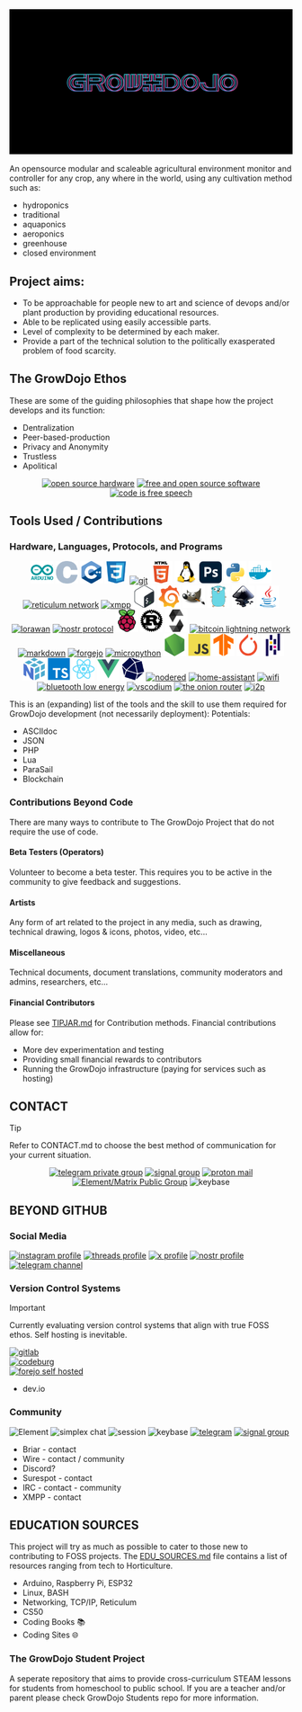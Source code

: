 <img src="https://github.com/RhizoSphere/GrowDojo/blob/seed01-1/img/growdojoheader-alpha-one.jpg" />
<!--- readme.md version 1.2.3
File contributors:
• @Rhizosphere
ToDo:
- Add Mastodon address
- Add steemit and Odysee 
- Create and add more community links
- Writeup CONTACT.md and header
- Upload PGP key
- Create centralized to-do for all docs work
- diagrams 
- litepaper
- whitepaper
- gitbook link
- DIP & DIP-Ideas
- Data storage over distributed networks
- Environment monitor network
- GrowDojo Stack Explained
- GLOSSARY.md
--->

An opensource modular and scaleable agricultural environment monitor and controller for any crop, any where in the world, using any cultivation method such as:
  - hydroponics
  - traditional
  - aquaponics
  - aeroponics
  - greenhouse
  - closed environment
## Project aims: 
- To be approachable for people new to art and science of devops and/or plant production by providing educational resources.
- Able to be replicated using easily accessible parts.
- Level of complexity to be determined by each maker.
- Provide a part of the technical solution to the politically exasperated problem of food scarcity.

## The GrowDojo Ethos
These are some of the guiding philosophies that shape how the project develops and its function:
- Dentralization
- Peer-based-production
- Privacy and Anonymity
- Trustless 
- Apolitical
<p align="center">
<a href="https://oshwa.org/">
<img src="https://upload.wikimedia.org/wikipedia/commons/f/fd/Open-source-hardware-logo.svg" alt="open source hardware" height="100" width="95" /></a> 
<a href="https://freeopensourcesoftware.org//index.php/Main_Page"> <img src="https://upload.wikimedia.org/wikipedia/commons/3/31/Free_and_open-source_software_logo_%282009%29.svg" alt="free and open source software" height="100" width="100" /></a> 
<a href="https://codeisfreespeech.com/">
<img src="https://www.codeisfreespeech.com/cfs-banner.jpg" alt="code is free speech" /></a>
</p>

## Tools Used / Contributions 
<!-- to split into sections of their own
### Hardware
<p align="center">


### Systems
<p align="center">


### Languages In Use / To Be Used
<p align="center">


### Languages To Be Explored
<p align="center">


### Protocols
<p align="center">


### Software (recommended)
<p align="center">

--> 
### Hardware, Languages, Protocols, and Programs
<p align="center"> 
<a href="https://www.arduino.cc/" target="arduino"> <img src="https://github.com/devicons/devicon/blob/master/icons/arduino/arduino-original-wordmark.svg" alt="arduino" width="40" height="40"/></a> <a href="https://www.cprogramming.com/" target="_blank"> <img src="https://github.com/devicons/devicon/blob/master/icons/c/c-original.svg" alt="c" width="40" height="40"/></a> <a href="https://www.w3schools.com/cpp/" target="_blank"> <img src="https://github.com/devicons/devicon/blob/master/icons/cplusplus/cplusplus-original.svg" alt="cplusplus" width="40" height="40"/></a> <a href="https://www.w3schools.com/css/" target="_blank"> <img src="https://github.com/devicons/devicon/blob/master/icons/css3/css3-original.svg" alt="css3" width="40" height="40"/></a> <a href="https://git-scm.com/" target="_blank"> <img src="https://www.vectorlogo.zone/logos/git-scm/git-scm-icon.svg" alt="git" width="40" height="40"/></a> <a href="https://www.w3.org/html/" target="_blank"> <img src="https://github.com/devicons/devicon/blob/master/icons/html5/html5-original-wordmark.svg" alt="html5" width="40" height="40"/></a> <a href="https://www.linux.org/" target="_blank"> <img src="https://github.com/devicons/devicon/blob/master/icons/linux/linux-original.svg" alt="linux" width="40" height="40"/></a> <a href="https://www.photoshop.com/en" target="_blank"> <img src="https://github.com/devicons/devicon/blob/master/icons/photoshop/photoshop-plain.svg" alt="photoshop" width="40" height="40"/></a> <a href="https://www.python.org" target="_blank"> <img src="https://github.com/devicons/devicon/blob/master/icons/python/python-original.svg" alt="python" width="40" height="40"/></a> <a href="https://www.docker.com/" target="_blank"> <img src="https://github.com/devicons/devicon/blob/master/icons/docker/docker-plain.svg" alt="docker" width="40" height="40"/></a> <a href="https://reticulum.network/"> <img src="https://raw.githubusercontent.com/markqvist/Reticulum/master/docs/source/graphics/rns_logo_512.png" alt="reticulum network" width="40" height="40"/></a> <a href="https://xmpp.org/"> <img src="https://upload.wikimedia.org/wikipedia/commons/9/95/XMPP_logo.svg" alt="xmpp" width="40" height="40"/></a> <a href="https://www.gnu.org/software/bash/manual/bash.html"> <img src="https://github.com/devicons/devicon/blob/master/icons/bash/bash-original.svg" alt="bash" width="40" height="40"/></a> <a href="https://grafana.com/"> <img src="https://github.com/devicons/devicon/blob/master/icons/grafana/grafana-original.svg" alt="grafana" width="40" height="40"/></a> <a href="https://www.gimp.org/"> <img src="https://raw.githubusercontent.com/devicons/devicon/refs/heads/master/icons/gimp/gimp-original.svg" alt="GIMPshop" width="40" height="40"/></a> <a href="https://go.dev/"> <img src="https://github.com/devicons/devicon/blob/master/icons/go/go-original.svg" alt="go lang" width="40" height="40"/></a> <a href="https://inkscape.org/"> <img src="https://github.com/devicons/devicon/blob/master/icons/inkscape/inkscape-original.svg" alt="inkscape" width="40" height="40"/></a> <a href="http://oracle.com/java/"> <img src="https://github.com/devicons/devicon/blob/master/icons/java/java-original.svg" alt="java" width="40" height="40"/></a> <a href="https://en.wikipedia.org/wiki/LoRa"> <img src="https://upload.wikimedia.org/wikipedia/commons/thumb/1/13/LoRaWAN_Logo.svg/330px-LoRaWAN_Logo.svg.png"
alt="lorawan" height="40" width="128" /></a> <a href="https://www.github.com/nostr"> <img src="https://static.wikia.nocookie.net/logopedia/images/b/bc/103332273.jpg/revision/latest?cb=20221218195746"
alt="nostr protocol" height="40" width="40" /></a> <a href="https://www.raspberrypi.com/">
<img src="https://github.com/devicons/devicon/blob/master/icons/raspberrypi/raspberrypi-original.svg" alt="raspberry pi" height="40" width="40" /></a> <a href="https://www.rust-lang.org/">
<img src="https://github.com/devicons/devicon/blob/master/icons/rust/rust-original.svg"
alt="rust language" height="40" width="40" /></a> <a href="https://soliditylang.org/">
<img src="https://github.com/devicons/devicon/blob/master/icons/solidity/solidity-original.svg" alt="solidity language" height="40" width="40" /></a> <a href="https://lightning.network/">
<img src="https://upload.wikimedia.org/wikipedia/commons/f/f1/Bitcoin_lightning_logo.png"
alt="bitcoin lightning network" height="40" width="40" /></a> <a href="https://en.wikipedia.org/wiki/Markdown"> <img src="https://upload.wikimedia.org/wikipedia/commons/thumb/4/48/Markdown-mark.svg/208px-Markdown-mark.svg.png"
alt="markdown" height="40" width="65" /></a> <a href="https://forgejo.org/">
<img src="https://upload.wikimedia.org/wikipedia/commons/thumb/0/05/Forgejo_logo.svg/250px-Forgejo_logo.svg.png"
alt="forgejo" height="40" width="40" /></a> 
<a href="https://micropython.org/"> <img src="https://upload.wikimedia.org/wikipedia/commons/thumb/4/4e/Micropython-logo.svg/250px-Micropython-logo.svg.png" alt="micropython" height="40" width="40" /></a> <a href="https://nodejs.org/en"> <img src="https://github.com/devicons/devicon/blob/master/icons/nodejs/nodejs-original.svg" alt="nodejs" height="40" width="40" /></a> <a href="https://www.javascript.com/"> <img src="https://github.com/devicons/devicon/blob/master/icons/javascript/javascript-original.svg" alt="javascript" height="40" width="40" /></a> <a href="https://www.tensorflow.org/"> <img src="https://github.com/devicons/devicon/blob/master/icons/tensorflow/tensorflow-original.svg" alt="tensorflow" height="40" width="40" /></a> <a href="https://pytorch.org/"> <img src="https://github.com/devicons/devicon/blob/master/icons/pytorch/pytorch-original.svg" alt="pytorch" height="40" width="40" /></a> <a href="https://pandas.pydata.org/"> <img src="https://github.com/devicons/devicon/blob/master/icons/pandas/pandas-original.svg" alt="python data analysis library" height="40" width="40" /></a> <a href="https://numpy.org/"> <img src="https://github.com/devicons/devicon/blob/master/icons/numpy/numpy-original.svg" alt="numpy" height="40" width="40" /></a> <a href="https://www.typescriptlang.org/"> <img src="https://github.com/devicons/devicon/blob/master/icons/typescript/typescript-original.svg" alt="typescript" height="40" width="40" /></a> <a href="https://react.dev/"> <img src="https://github.com/devicons/devicon/blob/master/icons/react/react-original.svg" alt="react" height="40" width="40" /></a> <a href="https://vuejs.org/"> <img src="https://github.com/devicons/devicon/blob/master/icons/vuejs/vuejs-original.svg" alt="vue.js" height="40" width="40" /></a> <a href="https://www.influxdata.com/"> <img src="https://github.com/devicons/devicon/blob/master/icons/influxdb/influxdb-original.svg" alt="influxDB" height="40" width="40" /></a> <a href="https://nodered.org/"> <img src="https://nodered.org/about/resources/media/node-red-icon.png" alt="nodered" height="40" width="40" /></a> <a href="https://www.home-assistant.io/"> <img src="https://upload.wikimedia.org/wikipedia/en/thumb/4/49/Home_Assistant_logo_%282023%29.svg/240px-Home_Assistant_logo_%282023%29.svg.png" alt="home-assistant" height="40" width="40" /></a> <a href="https://en.wikipedia.org/wiki/Wi-Fi"> <img src="https://upload.wikimedia.org/wikipedia/commons/thumb/a/ae/WiFi_Logo.svg/330px-WiFi_Logo.svg.png" alt="wifi" height="40" width="67" /></a> <a href="https://en.wikipedia.org/wiki/Bluetooth_Low_Energy"> <img src="https://upload.wikimedia.org/wikipedia/commons/thumb/d/da/Bluetooth.svg/250px-Bluetooth.svg.png" alt="bluetooth low energy" height="40" width="26" /></a> <a href="https://vscodium.com/"> <img src="https://vscodium.com/img/codium_cnl.svg" alt="vscodium" height="40" width="40" /></a> <a href="https://www.torproject.org/">
<img src="https://upload.wikimedia.org/wikipedia/commons/thumb/1/15/Tor-logo-2011-flat.svg/306px-Tor-logo-2011-flat.svg.png" alt="the onion router" height="40" width="66" /></a> <a href="https://geti2p.net/en/">
<img src="https://upload.wikimedia.org/wikipedia/commons/a/ae/I2P_logo.svg"
alt="i2p" height="40" width="192" /></a> 

</p>

This is an (expanding) list of the tools and the skill to use them required for GrowDojo development (not necessarily deployment):
Potentials:
- ASCIIdoc
- JSON
- PHP
- Lua
- ParaSail
- Blockchain

### Contributions Beyond Code
There are many ways to contribute to The GrowDojo Project that do not require the use of code. 
#### Beta Testers (Operators)
Volunteer to become a beta tester. This requires you to be active in the community to give feedback and suggestions.
#### Artists
Any form of art related to the project in any media, such as drawing, technical drawing, logos & icons, photos, video, etc...
#### Miscellaneous 
Technical documents, document translations, community moderators and admins, researchers, etc...
#### Financial Contributors 
Please see <a href="https://github.com/RhizoSphere/GrowDojo/blob/seed01-1/TIPJAR.md">
TIPJAR.md</a> for Contribution methods. Financial contributions allow for:
- More dev experimentation and testing
- Providing small financial rewards to contributors
- Running the GrowDojo infrastructure (paying for services such as hosting)
<!-- accepted currency icon row 20px centered paragraph -->
## CONTACT

> [!TIP]
> Refer to CONTACT.md to choose the best method of communication for your current situation.
<p align="center">
<a href="https://t.me/+5Gd7C8qUyopiODZl">
<img src="https://upload.wikimedia.org/wikipedia/commons/thumb/6/62/Telegram_logo_icon.svg/250px-Telegram_logo_icon.svg.png" alt="telegram private group" height="40" height="40" /></a> <a href="https://signal.group/#CjQKIDWFOswC735NhHa1whL1n3SeXfQye-yq7zc8QB3KiE0yEhD_vrtx-nuUizoeONbRRhDm"><img src="https://upload.wikimedia.org/wikipedia/commons/thumb/4/41/Signal_ultramarine_icon.svg/1920px-Signal_ultramarine_icon.svg.png" alt="signal group" width="40" height="40" /></a> <a href="mailto:growdojo@protonmail.com">
<img src="https://upload.wikimedia.org/wikipedia/commons/thumb/0/0c/ProtonMail_icon.svg/106px-ProtonMail_icon.svg.png"
alt="proton mail" height="40" width="49" /></a> <a href="https://matrix.to/#/@growdojo:matrix.org">
<img src="https://upload.wikimedia.org/wikipedia/commons/c/cb/Element_%28software%29_logo.svg"
alt="Element/Matrix Public Group" height="40" width="40" /></a> <img src="https://upload.wikimedia.org/wikipedia/commons/b/bb/Keybase_logo_official.svg" alt="keybase" height="40" width="40" /> </p>

## BEYOND GITHUB
### Social Media
<a href="https://www.instagram.com/grow.dojo"><img src="https://upload.wikimedia.org/wikipedia/commons/thumb/9/95/Instagram_logo_2022.svg/250px-Instagram_logo_2022.svg.png" alt="instagram profile" width="40" height="width" /></a> <a href="https://www.threads.net/@grow.dojo">
<img src="https://upload.wikimedia.org/wikipedia/commons/thumb/0/01/Threads_%28app%29.svg/250px-Threads_%28app%29.svg.png"
alt="threads profile" height="40" width="40" /></a> <a href="https://x.com/TheGrowDojo">
<img src="https://upload.wikimedia.org/wikipedia/commons/thumb/0/01/X-Logo-Round-Color.png/250px-X-Logo-Round-Color.png" alt="x profile" height="40" width="40" /></a> <a href="https://iris.cx/npub1c43jqhd8xha7tawhnjuvfskxgl3rnvk4vpujxhgmpp6pfkdqht2sje8xcq"> <img src="https://github.com/mbarulli/nostr-logo/blob/main/PNG/nostr-icon-purple-transparent-256x256.png"
alt="nostr profile" height="40" width="40" /></a> <a href="https://t.me/growdojo_core">
<img src="https://upload.wikimedia.org/wikipedia/commons/thumb/6/62/Telegram_logo_icon.svg/250px-Telegram_logo_icon.svg.png" alt="telegram channel" height="40" width="40" /></a> 
<!--
<a href="
">
<img src="https://upload.wikimedia.org/wikipedia/commons/thumb/4/48/Mastodon_Logotype_%28Simple%29.svg/223px-Mastodon_Logotype_%28Simple%29.svg.png
"
alt="
" height="40" width="40" /></a> 

<a href="
">
<img src="
"
alt="
" height="40" width="40" /></a> 

- Reddit
- Odysse
- Steemit -->

### Version Control Systems

> [!IMPORTANT]
> Currently evaluating version control systems that align with true FOSS ethos. Self hosting is inevitable. 

<a href="https://about.gitlab.com/grow-dojo/"> <img src="https://upload.wikimedia.org/wikipedia/commons/thumb/e/e1/GitLab_logo.svg/330px-GitLab_logo.svg.png" alt="gitlab" height="40" width="131" /></a>
<br> <a href="https://codeberg.org/">
<img src="https://upload.wikimedia.org/wikipedia/commons/thumb/7/7e/Codeberg_logo_horizontal.svg/330px-Codeberg_logo_horizontal.svg.png"
alt="codeburg" height="40" width="178" /></a> <br>
<a href="https://www.forgejo.org">
<img src="https://upload.wikimedia.org/wikipedia/commons/thumb/0/0f/Forgejo-wordmark.svg/330px-Forgejo-wordmark.svg.png"
alt="forejo self hosted" height="40" width="107" /></a> 
<br>
- dev.io
### Community
<!-- add tip and link to Community.md -->
<img src="https://upload.wikimedia.org/wikipedia/commons/c/cb/Element_%28software%29_logo.svg" alt="Element" height="40" width="40" /> <img src="https://simplex.chat/img/new/logo-symbol-light.svg" alt="simplex chat" height="40" width="40" /> <img src="https://upload.wikimedia.org/wikipedia/commons/thumb/a/ab/Session_App_Logo.svg/250px-Session_App_Logo.svg.png" alt="session" height="40" width="40" />
<img src="https://upload.wikimedia.org/wikipedia/commons/b/bb/Keybase_logo_official.svg" alt="keybase" height="40" width="40" /> <a href="https://t.me/+5Gd7C8qUyopiODZl">
<img src="https://upload.wikimedia.org/wikipedia/commons/thumb/6/62/Telegram_logo_icon.svg/250px-Telegram_logo_icon.svg.png" alt="telegram" height="40" height="40" /></a> <a href="https://signal.group/#CjQKIDWFOswC735NhHa1whL1n3SeXfQye-yq7zc8QB3KiE0yEhD_vrtx-nuUizoeONbRRhDm"><img src="https://upload.wikimedia.org/wikipedia/commons/thumb/4/41/Signal_ultramarine_icon.svg/1920px-Signal_ultramarine_icon.svg.png" alt="signal group" width="40" height="40" /></a>

- Briar - contact
- Wire - contact / community 
- Discord?
- Surespot - contact 
- IRC - contact - community 
- XMPP - contact

## EDUCATION SOURCES
This project will try as much as possible to cater to those new to contributing to FOSS projects. The <a href="https://github.com/RhizoSphere/GrowDojo/blob/seed01-1/docs/EDU_SOURCES.md">
EDU_SOURCES.md</a> file contains a list of resources ranging from tech to Horticulture. 
- Arduino, Raspberry Pi, ESP32
- Linux, BASH
- Networking, TCP/IP, Reticulum 
- CS50
- Coding Books 📚 
- Coding Sites 🌐

### The GrowDojo Student Project
A seperate repository that aims to provide cross-curriculum STEAM lessons for students from homeschool to public school. If you are a teacher and/or parent please check GrowDojo Students repo for more information.
